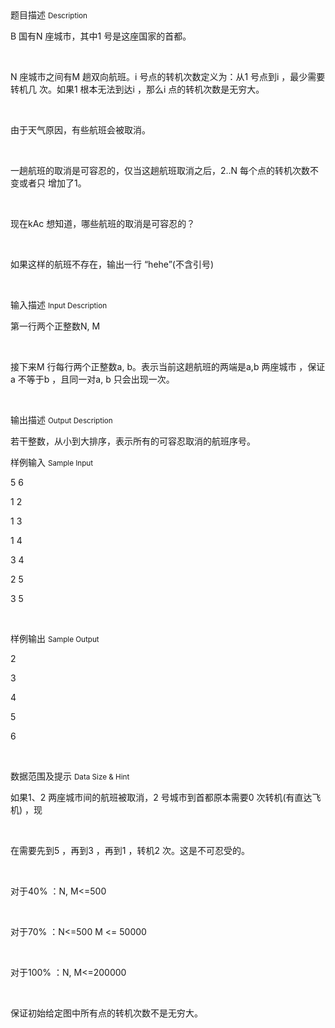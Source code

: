 <div class="panel panel-default">
<div class="area-title">
<span>
题目描述
<small>Description</small>
</span></div>
<div class="panel-body">

<p>B 国有N 座城市，其中1 号是这座国家的首都。 </p><p><br></p><p>N 座城市之间有M 趟双向航班。i 号点的转机次数定义为：从1 号点到i ，最少需要转机几 次。如果1 根本无法到达i ，那么i 点的转机次数是无穷大。 </p><p><br></p><p>由于天气原因，有些航班会被取消。 </p><p><br></p><p>一趟航班的取消是可容忍的，仅当这趟航班取消之后，2..N 每个点的转机次数不变或者只 增加了1。 </p><p><br></p><p>现在kAc 想知道，哪些航班的取消是可容忍的？ </p><p><br></p><p>如果这样的航班不存在，输出一行 “hehe”(不含引号) </p><p><br></p>

</div>
</div>

<div class="panel panel-default">
<div class="area-title">
<span>
输入描述
<small>Input Description</small>
</span></div>
<div class="panel-body">
<p>第一行两个正整数N, M </p><p><br></p><p>接下来M 行每行两个正整数a, b。表示当前这趟航班的两端是a,b 两座城市 ，保证a 不等于b ，且同一对a, b 只会出现一次。 </p><p><br></p>

</div>
</div>
<div  class="panel panel-default">
<div class="area-title">
<span>
输出描述
<small>Output Description</small>
</span></div>
<div class="panel-body">

<p>若干整数，从小到大排序，表示所有的可容忍取消的航班序号。&nbsp;</p>

</div>
</div>


<div class="panel panel-default">
<div class="area-title">
<span>
样例输入
<small>Sample Input</small>
</span></div>
<div class="panel-body">
<p>5 6 </p><p>1 2 </p><p>1 3 </p><p>1 4 </p><p>3 4 </p><p>2 5 </p><p>3 5 </p><p><br></p>

</div>
</div>

<div class="panel panel-default">
<div class="area-title">
<span>
样例输出
<small>Sample Output</small>
</span></div>
<div class="panel-body">
<p>2 </p><p>3 </p><p>4 </p><p>5 </p><p>6 </p><p><br></p>

</div>
</div>

<div class="panel panel-default">
<div class="area-title">
<span>
数据范围及提示
<small>Data Size & Hint</small>
</span></div>
<div class="panel-body">
<p>如果1、2 两座城市间的航班被取消，2 号城市到首都原本需要0 次转机(有直达飞机) ，现 </p><p><br></p><p>在需要先到5 ，再到3 ，再到1 ，转机2 次。这是不可忍受的。 </p><p><br></p><p>对于40% ：N, M&lt;=500 </p><p><br></p><p>对于70% ：N&lt;=500 M &lt;= 50000 </p><p><br></p><p>对于100% ：N, M&lt;=200000 </p><p><br></p><p>保证初始给定图中所有点的转机次数不是无穷大。 </p><p><br></p>
</div>
</div>